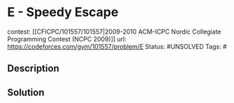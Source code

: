 # E - Speedy Escape

contest: [[CFICPC/101557/101557|2009-2010 ACM-ICPC Nordic Collegiate Programming Contest (NCPC 2009)]]
url: https://codeforces.com/gym/101557/problem/E
Status: #UNSOLVED
Tags: #

## Description

## Solution

